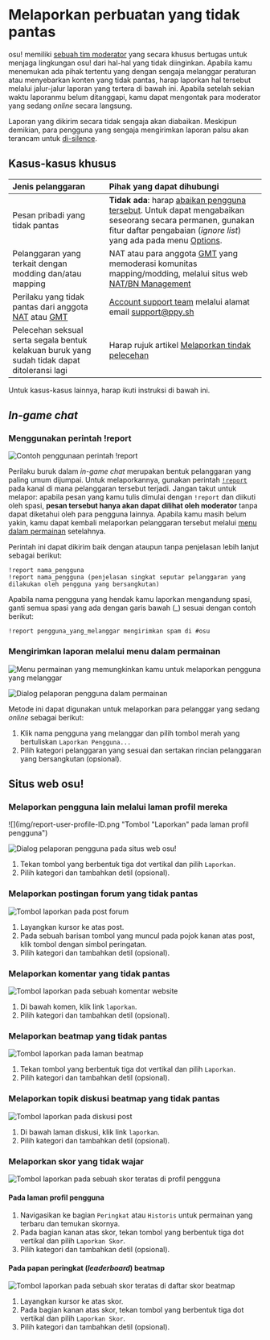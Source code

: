 # Melaporkan perbuatan yang tidak pantas

osu! memiliki [sebuah tim moderator](/wiki/People/The_Team/Global_Moderation_Team) yang secara khusus bertugas untuk menjaga lingkungan osu! dari hal-hal yang tidak diinginkan. Apabila kamu menemukan ada pihak tertentu yang dengan sengaja melanggar peraturan atau menyebarkan konten yang tidak pantas, harap laporkan hal tersebut melalui jalur-jalur laporan yang tertera di bawah ini. Apabila setelah sekian waktu laporanmu belum ditanggapi, kamu dapat mengontak para moderator yang sedang *online* secara langsung.

Laporan yang dikirim secara tidak sengaja akan diabaikan. Meskipun demikian, para pengguna yang sengaja mengirimkan laporan palsu akan terancam untuk [di-silence](/wiki/Silence).

## Kasus-kasus khusus

| Jenis pelanggaran | Pihak yang dapat dihubungi |
| :-- | :-- |
| Pesan pribadi yang tidak pantas | **Tidak ada**: harap [abaikan pengguna tersebut](/wiki/Client/Interface/Chat_console#commands-list). Untuk dapat mengabaikan seseorang secara permanen, gunakan fitur daftar pengabaian (*ignore list*) yang ada pada menu [Options](/wiki/Client/Options). |
| Pelanggaran yang terkait dengan modding dan/atau mapping | NAT atau para anggota [GMT](/wiki/People/The_Team/Global_Moderation_Team) yang memoderasi komunitas mapping/modding, melalui situs web [NAT/BN Management](https://bn.mappersguild.com/reports) |
| Perilaku yang tidak pantas dari anggota [NAT](/wiki/People/The_Team/Nomination_Assessment_Team) atau [GMT](/wiki/People/The_Team/Global_Moderation_Team) | [Account support team](/wiki/People/The_Team/Account_support_team) melalui alamat email [support@ppy.sh](mailto:support@ppy.sh) |
| Pelecehan seksual serta segala bentuk kelakuan buruk yang sudah tidak dapat ditoleransi lagi | Harap rujuk artikel [Melaporkan tindak pelecehan](/wiki/Reporting_bad_behaviour/Abuse) |

Untuk kasus-kasus lainnya, harap ikuti instruksi di bawah ini.

## *In-game chat*

### Menggunakan perintah !report

![](img/report-command.jpg "Contoh penggunaan perintah !report")

Perilaku buruk dalam *in-game chat* merupakan bentuk pelanggaran yang paling umum dijumpai. Untuk melaporkannya, gunakan perintah [`!report`](https://osu.ppy.sh/community/forums/topics/34843) pada kanal di mana pelanggaran tersebut terjadi. Jangan takut untuk melapor: apabila pesan yang kamu tulis dimulai dengan `!report` dan diikuti oleh spasi, **pesan tersebut hanya akan dapat dilihat oleh moderator** tanpa dapat diketahui oleh para pengguna lainnya. Apabila kamu masih belum yakin, kamu dapat kembali melaporkan pelanggaran tersebut melalui [menu dalam permainan](#Mengirimkan-laporan-melalui-menu-dalam-permainan) setelahnya.

Perintah ini dapat dikirim baik dengan ataupun tanpa penjelasan lebih lanjut sebagai berikut:

```
!report nama_pengguna
!report nama_pengguna (penjelasan singkat seputar pelanggaran yang dilakukan oleh pengguna yang bersangkutan)
```

Apabila nama pengguna yang hendak kamu laporkan mengandung spasi, ganti semua spasi yang ada dengan garis bawah (\_) sesuai dengan contoh berikut:

```
!report pengguna_yang_melanggar mengirimkan spam di #osu
```

### Mengirimkan laporan melalui menu dalam permainan

![](img/report-user-1-ID.png "Menu permainan yang memungkinkan kamu untuk melaporkan pengguna yang melanggar")

![](img/report-user-2-ID.png "Dialog pelaporan pengguna dalam permainan")

Metode ini dapat digunakan untuk melaporkan para pelanggar yang sedang *online* sebagai berikut:

1. Klik nama pengguna yang melanggar dan pilih tombol merah yang bertuliskan `Laporkan Pengguna...`
2. Pilih kategori pelanggaran yang sesuai dan sertakan rincian pelanggaran yang bersangkutan (opsional).

## Situs web osu!

### Melaporkan pengguna lain melalui laman profil mereka

![](img/report-user-profile-ID.png "Tombol "Laporkan" pada laman profil pengguna")

![](img/report-user-web-ID.png "Dialog pelaporan pengguna pada situs web osu!")

1. Tekan tombol yang berbentuk tiga dot vertikal dan pilih `Laporkan`.
2. Pilih kategori dan tambahkan detil (opsional).

### Melaporkan postingan forum yang tidak pantas

![](img/report-user-forum-ID.png "Tombol laporkan pada post forum")

1. Layangkan kursor ke atas post.
2. Pada sebuah barisan tombol yang muncul pada pojok kanan atas post, klik tombol dengan simbol peringatan.
3. Pilih kategori dan tambahkan detil (opsional).

### Melaporkan komentar yang tidak pantas

![](img/report-user-comment-ID.png "Tombol laporkan pada sebuah komentar website")

1. Di bawah komen, klik link `laporkan`.
2. Pilih kategori dan tambahkan detil (opsional).

### Melaporkan beatmap yang tidak pantas

![](img/report-beatmap-ID.png "Tombol laporkan pada laman beatmap")

1. Tekan tombol yang berbentuk tiga dot vertikal dan pilih `Laporkan`.
2. Pilih kategori dan tambahkan detil (opsional).

### Melaporkan topik diskusi beatmap yang tidak pantas

![](img/report-user-discussion-ID.png "Tombol laporkan pada diskusi post")

1. Di bawah laman diskusi, klik link `laporkan`.
2. Pilih kategori dan tambahkan detil (opsional).

### Melaporkan skor yang tidak wajar

![](img/report-score-user-ID.png "Tombol laporkan pada sebuah skor teratas di profil pengguna")

#### Pada laman profil pengguna

1. Navigasikan ke bagian `Peringkat` atau `Historis` untuk permainan yang terbaru dan temukan skornya.
2. Pada bagian kanan atas skor, tekan tombol yang berbentuk tiga dot vertikal dan pilih  `Laporkan Skor`.
3. Pilih kategori dan tambahkan detil (opsional).

#### Pada papan peringkat (*leaderboard*) beatmap

![](img/report-score-beatmap-ID.png "Tombol laporkan pada sebuah skor teratas di daftar skor beatmap")

1. Layangkan kursor ke atas skor.
2. Pada bagian kanan atas skor, tekan tombol yang berbentuk tiga dot vertikal dan pilih  `Laporkan Skor`.
3. Pilih kategori dan tambahkan detil (opsional).
